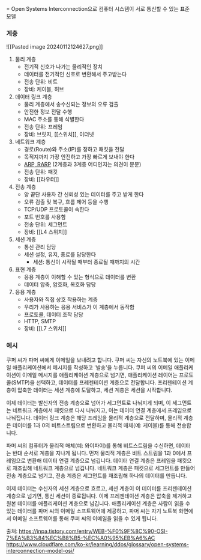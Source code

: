 = Open Systems Interconnection으로 컴퓨터 시스템이 서로 통신할 수 있는 표준 모델

### 계층
![[Pasted image 20240112124627.png]]
1. 물리 계층
	- 전기적 신호가 나가는 물리적인 장치
	- 데이터를 전기적인 신호로 변환해서 주고받는다
	- 전송 단위: 비트
	- 장비: 케이블, 허브
2. 데이터 링크 계층
	- 물리 계층에서 송수신되는 정보의 오류 검출
	- 안전한 정보 전달 수행
	- MAC 주소를 통해 식별한다
	- 전송 단위: 프레임
	- 장비: 브릿지, [[스위치]], 이더넷
3. 네트워크 계층
	- 경로(Route)와 주소(IP)를 정하고 패킷을 전달
	- 목적지까지 가장 안전하고 가장 빠르게 보내야 한다
	- [ARP, RARP](https://amyislearning.notion.site/ARP-RARP-e4c1c4f1b8864523afb014809ddd93b1?pvs=4) (2계층과 3계층 어디인지는 의견이 분분)
	- 전송 단위: 패킷
	- 장비: [[라우터]]
4. 전송 계층
	- 양 끝단 사용자 간 신뢰성 있는 데이터를 주고 받게 한다
	- 오류 검출 및 복구, 흐름 제어 등을 수행
	- TCP/UDP 프로토콜이 속한다
	- 포트 번호를 사용함
	- 전송 단위: 세그먼트
	- 장비: [[L4 스위치]]
1. 세션 계층
	- 통신 관리 담당
	- 세션 설정, 유지, 종료를 담당한다
		- 세션: 통신이 시작될 때부터 종료될 때까지의 시간
1. 표현 계층
	- 응용 계층이 이해할 수 있는 형식으로 데이터를 변환
	- 데이터 압축, 암호화, 복호화 담당
2. 응용 계층
	- 사용자와 직접 상호 작용하는 계층
	- 우리가 사용하는 응용 서비스가 이 계층에서 동작함
	- 프로토콜, 데이터 조작 담당
	- HTTP, SMTP
	- 장비: [[L7 스위치]]
### 예시

쿠퍼 씨가 파머 씨에게 이메일을 보내려고 합니다. 쿠퍼 씨는 자신의 노트북에 있는 이메일 애플리케이션에서 메시지를 작성하고 '발송'을 누릅니다. 쿠퍼 씨의 이메일 애플리케이션이 이메일 메시지를 애플리케이션 계층으로 넘기면, 애플리케이션 레이어는 프로토콜(SMTP)을 선택하고, 데이터를 프레젠테이션 계층으로 전달합니다. 프리젠테이션 계층이 압축한 데이터는 세션 계층에 도달하고, 세션 계층은 세션을 시작합니다.

이제 데이터는 발신자의 전송 계층으로 넘어가 세그먼트로 나눠지게 되며, 이 세그먼트는 네트워크 계층에서 패킷으로 다시 나눠지고, 이는 데이터 연결 계층에서 프레임으로 나눠집니다. 데이터 링크 계층은 해당 프레임을 물리적 계층으로 전달하며, 물리적 계층은 데이터를 1과 0의 비트스트림으로 변환하고 물리적 매체(예: 케이블)를 통해 전송합니다.

파머 씨의 컴퓨터가 물리적 매체(예: 와이파이)를 통해 비트스트림을 수신하면, 데이터는 반대 순서로 계층을 지나게 됩니다. 먼저 물리적 계층은 비트 스트림을 1과 0에서 프레임으로 변환해 데이터 연결 계층으로 넘깁니다. 데이터 연결 계층은 프레임을 패킷으로 재조립해 네트워크 계층으로 넘깁니다. 네트워크 계층은 패킷으로 세그먼트를 만들어 전송 계층으로 넘기고, 전송 계층은 세그먼트를 재조립해 하나의 데이터를 만듭니다.

이제 데이터는 수신자의 세션 계층으로 흐르고, 세션 계층이 이 데이터를 프리젠테이션 계층으로 넘기면, 통신 세션이 종료됩니다. 이제 프레젠테이션 계층은 압축을 제거하고 원본 데이터를 애플리케이션 계층으로 넘깁니다. 애플리케이션 계층은 사람이 읽을 수 있는 데이터를 파머 씨의 이메일 소프트웨어에 제공하고, 파머 씨는 자기 노트북 화면에서 이메일 소프트웨어를 통해 쿠퍼 씨의 이메일을 읽을 수 있게 됩니다.

출처:
https://inpa.tistory.com/entry/WEB-%F0%9F%8C%90-OSI-7%EA%B3%84%EC%B8%B5-%EC%A0%95%EB%A6%AC
https://www.cloudflare.com/ko-kr/learning/ddos/glossary/open-systems-interconnection-model-osi/